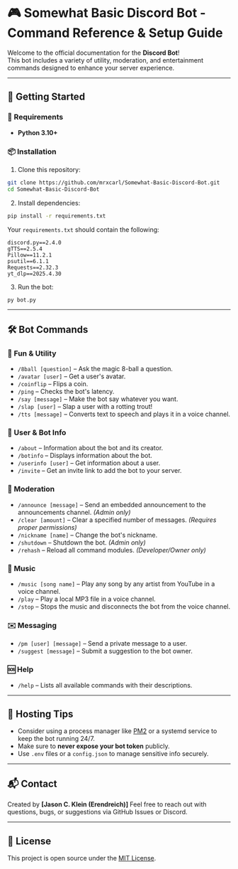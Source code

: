 # 🎮 Somewhat Basic Discord Bot - Command Reference & Setup Guide

Welcome to the official documentation for the **Discord Bot**!  
This bot includes a variety of utility, moderation, and entertainment commands designed to enhance your server experience.

---

## 🚀 Getting Started

### 🔧 Requirements

- **Python 3.10+**

### 📦 Installation

1. Clone this repository:

```bash
git clone https://github.com/mrxcarl/Somewhat-Basic-Discord-Bot.git
cd Somewhat-Basic-Discord-Bot
````

2. Install dependencies:

```bash
pip install -r requirements.txt
```

Your `requirements.txt` should contain the following:

```
discord.py==2.4.0
gTTS==2.5.4
Pillow==11.2.1
psutil==6.1.1
Requests==2.32.3
yt_dlp==2025.4.30
```

3. Run the bot:

```bash
py bot.py
```

---

## 🛠️ Bot Commands

### 🎱 Fun & Utility

* `/8ball [question]` – Ask the magic 8-ball a question.
* `/avatar [user]` – Get a user's avatar.
* `/coinflip` – Flips a coin.
* `/ping` – Checks the bot's latency.
* `/say [message]` – Make the bot say whatever you want.
* `/slap [user]` – Slap a user with a rotting trout!
* `/tts [message]` – Converts text to speech and plays it in a voice channel.

### 👤 User & Bot Info

* `/about` – Information about the bot and its creator.
* `/botinfo` – Displays information about the bot.
* `/userinfo [user]` – Get information about a user.
* `/invite` – Get an invite link to add the bot to your server.

### 🧹 Moderation

* `/announce [message]` – Send an embedded announcement to the announcements channel. *(Admin only)*
* `/clear [amount]` – Clear a specified number of messages. *(Requires proper permissions)*
* `/nickname [name]` – Change the bot's nickname.
* `/shutdown` – Shutdown the bot. *(Admin only)*
* `/rehash` – Reload all command modules. *(Developer/Owner only)*

### 🎵 Music

* `/music [song name]` – Play any song by any artist from YouTube in a voice channel.
* `/play` – Play a local MP3 file in a voice channel.
* `/stop` – Stops the music and disconnects the bot from the voice channel.

### ✉️ Messaging

* `/pm [user] [message]` – Send a private message to a user.
* `/suggest [message]` – Submit a suggestion to the bot owner.

### 🆘 Help

* `/help` – Lists all available commands with their descriptions.

---

## 🤖 Hosting Tips

* Consider using a process manager like [PM2](https://pm2.keymetrics.io/) or a systemd service to keep the bot running 24/7.
* Make sure to **never expose your bot token** publicly.
* Use `.env` files or a `config.json` to manage sensitive info securely.

---

## 📬 Contact

Created by **\[Jason C. Klein (Erendreich)]**
Feel free to reach out with questions, bugs, or suggestions via GitHub Issues or Discord.

---

## 📝 License

This project is open source under the [MIT License](LICENSE).
